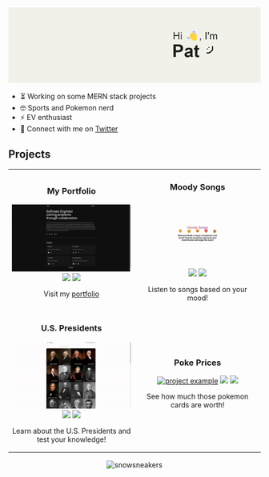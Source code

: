 <img src="https://github.com/snowsneakers/read-me-assets/blob/main/banner-right.png?raw=true" alt="banner"/>



- ⏳ Working on some MERN stack projects
- 🤓 Sports and Pokemon nerd
- ⚡ EV enthusiast
- 🐓 Connect with me on <a href="https://twitter.com/snowsneakers_" target="_blank">Twitter</a>


<h2 align="left" color="white">Projects</h2>

<div align="center">
<table>
      <tr>
        <td width="50%">
          <h3 align="center">My Portfolio</h3>
          <p align="center">
             <a href="https://www.patricksnowden.com/" target="_blank" ref="noreferrer"> <img src="https://github.com/snowsneakers/read-me-assets/blob/main/portfolio-gif.gif?raw=true" alt="project example"/> </a>
		<a href="https://github.com/snowsneakers/another-porfolio" target="_blank ref="noreferrer"><img src="https://img.shields.io/badge/Code-lightgrey?style=for-the-badge&logo=github"></a>
		<a href="https://www.patricksnowden.com/" target="_blank" ref="noreferrer"><img src="https://img.shields.io/badge/Live-grey?style=for-the-badge"></a>
            <p align="center">
		Visit my <a href="https://www.patricksnowden.com" target="_blank" ref="noreferrer">portfolio</a>
            </p>
          </p>
        </td>
	<td width="50%">
          <h3 align="center">Moody Songs</h3>
          <p align="center">
            <a href="https://moody-songs.netlify.app/" target="_blank" ref="noreferrer"> <img src="https://github.com/snowsneakers/read-me-assets/blob/main/moody-songs-gif.gif?raw=true" alt="project example"/> </a>
		<a href="https://github.com/snowsneakers/moody-songs-react" target="_blank" ref="noreferrer"><img src="https://img.shields.io/badge/Code-lightgrey?style=for-the-badge&logo=github"></a>
		<a href="https://moody-songs.netlify.app/" target="_blank" ref="noreferrer"><img src="https://img.shields.io/badge/Live-grey?style=for-the-badge"></a>
            <p align="center">
             Listen to songs based on your mood!
            </p>
          </p>
        </td>
    </tr>
    <tr>
	<td width="50%">
          <h3 align="center">U.S. Presidents</h3>
          <p align="center">
           <a href="https://next-presidents.vercel.app/" target="_blank" ref="noreferrer"> <img src="https://github.com/snowsneakers/read-me-assets/blob/main/president-gif.gif?raw=true" alt="project example"/> </a>
		  <a href="https://github.com/snowsneakers/next-presidents" target="_blank"><img src="https://img.shields.io/badge/Code-lightgrey?style=for-the-badge&logo=github"></a>
		<a href="https://next-presidents.vercel.app/" target="_blank"><img src="https://img.shields.io/badge/Live-grey?style=for-the-badge"></a>
            <p align="center">
             Learn about the U.S. Presidents and test your knowledge!
            </p>
          </p>
        </td>
	<td width="50%">
          <h3 align="center">Poke Prices</h3>
          <p align="center">
           <a href="https://pokemonprices.netlify.app/" target="_blank" ref="noreferrer"><img src="https://github.com/snowsneakers/pokemon-prices/blob/main/assets/pokeprices.gif?raw=true" alt="project example"/></a>
		   <a href="https://github.com/snowsneakers/pokemon-prices" target="_blank"><img src="https://img.shields.io/badge/Code-lightgrey?style=for-the-badge&logo=github"></a>
		<a href="https://pokemonprices.netlify.app/" target="_blank"><img src="https://img.shields.io/badge/Live-grey?style=for-the-badge"></a>
            <p align="center">
             See how much those pokemon cards are worth!
            </p>
          </p>
        </td>
        </tr>
</table>
</div>
<div align="center">
	<p><img align="center" src="https://github-readme-streak-stats.herokuapp.com/?user=snowsneakers&theme=dark" alt="snowsneakers" /></p>
</div>
